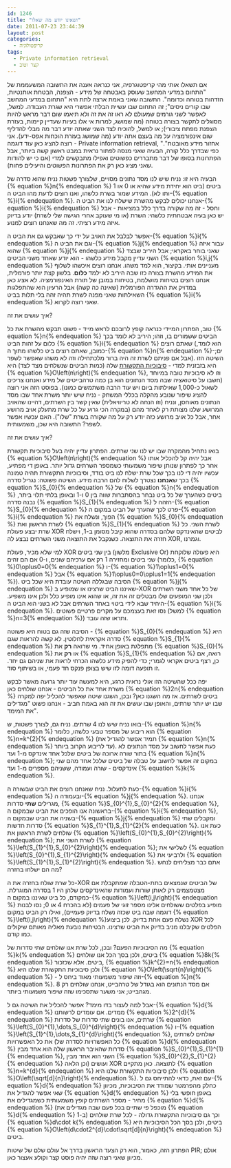 ```yaml
---
id: 1246
title: "ושאינו יודע מה שאלו"
date: 2011-07-23 23:44:39
layout: post
categories: 
  - קריפטולוגיה
tags: 
  - Private information retrieval
  - קצר וטוב
---
```

אם תשאלו אותי מהי קריפטוגרפיה, אני כנראה אענה את התשובה המשעממת של "התחום במדעי המחשב שעוסק באבטחה של מידע - הצפנה, הבטחת אותנטיות, הזדהות בטוחה וכדומה". התשובה שאני באמת ארצה לתת היא "התחום במדעי המחשב שבו קורים ניסים"; זה התחום שבו עשיית הבלתי אפשרי היא שגרת העבודה. למשל, לאפשר לשני גורמים שמעולם לא ראו זה את זה ולא תיאמו שום דבר מראש להיות מסוגלים לתקשר בצורה בטוחה (מה שמושג, למרות אי אלו בעיות שעדיין קיימות, בעזרת הצפנת מפתח ציבורי); או למשל, להוכיח לצד השני שאתה יודע דבר מה מבלי להדליף שום אינפורמציה על מה בעצם אתה יודע (מה שמושג בעזרת הוכחות אפס-ידע). אני רוצה להציג כאן עוד דוגמה - Private information retrieval, "אחזור מידע מאובטח". כפי שבדרך כלל קורה, הבעיה שאני מנסה לפתור נראית במבט ראשון קשה ביותר, אבל הפתרונות בסופו של דבר מתבררים כפשוטים ואפילו מתבקשים למדי (אם כי יש להודות שאני מציג כאן רק את הפתרונות הפשוטים והיעילים פחות).

הבעיה היא זו: נניח שיש לנו מסד נתונים מסויים, שלצורך פשטות נניח שהוא סדרה של {% equation %}n{% endequation %} ביטים (ביט הוא יחידת מידע שהיא או 0 או 1 ותו לא). המידע שמור בשרת כלשהו, ואנו רוצים לדעת מהו הביט ה-{% equation %}i{% endequation %}. אנחנו יכולים לבקש מהשרת שישלח לנו את הביט ה-{% equation %}i{% endequation %} וחסל - זה מה שקורה בדרך כלל במציאות - אבל יש כאן בעיה אבטחתית כלשהי: השרת (או מי שעוקב אחרי הגישה שלי לשרת) יודע בדיוק איזה מידע רציתי. זה מה שאנחנו רוצים למנוע.

אפשר לבלבל את האויב על ידי כך שאבקש גם את הביט ה-{% equation %}i{% endequation %} וגם את הביט ה-{% equation %}j{% endequation %} עבור איזה שהוא {% equation %}j{% endequation %} שאני בוחר באקראי; אבל היריב שבצד השני עדיין מקבל מידע כלשהו - הוא יודע שאחד משני הביטים {% equation %}i,j{% endequation %} מעניינים אותי. בקיצור, הוא למד משהו. אנחנו רוצים איכשהו לשלוף את המידע מהשרת בצורה כזו שבה היריב לא ילמד <strong>כלום</strong>. בלשון קצת יותר פורמלית, אנחנו רוצים בטיחות מושלמת, בטיחות במובן של תורת האינפורמציה. לא אציג כאן במדויק את ההגדרה הפורמלית (שאינה כה קשה) אבל הרעיון הוא שהתפלגות השאילתות שאני מפנה לשרת תהיה זהה בלי תלות בביט {% equation %}i{% endequation %} שאני רוצה לקרוא.

איך עושים את זה?

טוב, הפתרון המיידי כנראה קופץ לרובכם לראש מייד - פשוט תבקש מהשרת את כל {% equation %}n{% endequation %} הביטים ששמורים בו, וזהו; היריב לא לומד בכך כלום על זהות הביט {% equation %}i{% endequation %} שאתם רוצים (הוא לומד, כמובן, שאתם רוצים ביט כלשהו מתוך ה-{% equation %}n{% endequation %}-ים; אבל אם פניתם לשרת זה היה ברור מלכתחילה וזה לא משהו שאפשר לשפר). השיטה הזו היא בזבזנית למדי - <a href="http://www.gadial.net/2011/03/01/communication_complexity/">סיבוכיות התקשורת</a> שלה (כמות הביטים שנשלחים מצד לצד) היא {% equation %}O\left(n\right){% endequation %}, וזו לא סיבוכיות טובה במיוחד (חשבו על סיטואציה שבה מסד הנתונים הוא בן כמה טרהבייטים של מידע ואנחנו צריכים לשאול כ-1,000 שאילתות ביום ויש עוד הרבה משתמשים כמונו). בפוסט הזה אני רוצה להציג שיפור שנובע מהקלה בכללי המשחק - נניח שיש יותר משרת אחד שבו מסד הנתונים מאוחסן, ונניח (וזו הנחה לא טריוויאלית) שאין קשר בין השרתים, דהיינו שהאויב המרושע שלנו מצותת רק לאחד מהם (במקרה הכי גרוע על כל שרת מתעלק אויב מרושע אחר, אבל כל אויב מרושע כזה יודע רק על מה שקורה בשרת "שלו"). האם עכשיו אפשר לשפר? התשובה היא שכן, משמעותית.

איך עושים את זה?

בואו נתחיל מהמקרה שבו יש לנו שני שרתים. הפתרון עדיין יהיה בעל סיבוכיות תקשורת {% equation %}O\left(n\right){% endequation %} אבל יהיה קל להכליל אותו אחר כך לפתרון שנותן שיפור משמעותי כשמספר השרתים גדול יותר. באופן די מפתיע, עכשיו יהיה די לנו בכך שכל שרת ישלח לנו ביט בודד, וסיבוכיות התקשורת תהיה טמונה בכך ש<strong>אנחנו</strong> נצטרך לשלוח להם הרבה מידע. השיטה פשוטה: נגריל סדרה {% equation %}S_{0}{% endequation %} של {% equation %}n{% endequation %} ביטים כשהערך של כל ביט נבחר בהסתברות שווה בין 0 ו-1 ובאופן בלתי תלוי ביתר, נבנה סדרה {% equation %}S_{1}{% endequation %} הזהה ל-{% equation %}S_{0}{% endequation %} פרט לכך שהערך של הביט במקום ה-{% equation %}i{% endequation %} הפוך, ונשלח את {% equation %}S_{0}{% endequation %} לשרת הראשון ואת {% equation %}S_{1}{% endequation %} לשרת השני. כל שרת יבצע פעולת XOR לביטים שהאינדקס שלהם בסדרה שהוא קיבל מסומן ב-1, וישלח חזרה את התוצאה. כשנקבל את התוצאה משני השרתים נבצע לה XOR, וגמרנו.

למי שלא מכיר, פעולת XOR בין שני ביטים (מלשון Exclusive Or) היא פעולה שלוקחת שני ביטים ומחזירה 1 רק אם ערכיהם שונים, ו-0 אם הם זהים (כלומר, {% equation %}0\oplus0=0{% endequation %} ו-{% equation %}1\oplus1=0{% endequation %} אבל {% equation %}1\oplus0=0\oplus1=1{% endequation %}). הסיבה שבגללה השיטה עובדת היא שכל ביט {% equation %}j{% endequation %} שאיננו הביט שרצינו או שמופיע ב-XOR של כל אחד משני השרתים ולכן שני המופעים שלו מבטלים זה את זה, או שהוא אינו מופיע כלל ולכן אינו משפיע. היחיד שבא לידי ביטוי באחד השרתים אבל לא בשני הוא הביט ה-{% equation %}i{% endequation %}. נסו זאת בעצמכם על מקרים פרטיים פשוטים (למשל {% equation %}n=3{% endequation %}) ותראו שזה עובד.

הסיבה שזה גם בטוח היא פשוטה - {% equation %}S_{0}{% endequation %} היא סדרה אקראית לחלוטין. לא קשה להראות שגם {% equation %}S_{1}{% endequation %} מתפלגת באופן אחיד. מי שרואה <strong>רק</strong> את {% equation %}S_{0}{% endequation %} או <strong>רק</strong> את {% equation %}S_{1}{% endequation %} רואה, אם כן, רצף ביטים אקראי לגמרי; כדי להפיק מידע כלשהו הכרחי לראות את שניהם גם יחד. זו תופעה דומה לזו שיש בצופן פנקס חד פעמי, או בשיתוף סוד.

יפה ככל שהשיטה הזו אולי נראית כרגע, היא למעשה עוד יותר גרועה מאשר לבקש משרת אחד את כל הביטים - אנחנו שולחים כאן {% equation %}2n{% endequation %} ביטים לשרתים. אז מה השגנו כאן? ובכן, השגנו שיטה שאפשר להכליל יפה למקרה שבו יש יותר שרתים, והאופן שבו עושים את זה הוא באמת חביב - אנחנו פשוט "מגדילים את המימד".

בואו נניח שיש לנו 4 שרתים. נניח גם, לצורך פשטות, ש-{% equation %}n{% endequation %} הוא ריבוע של מספר טבעי כלשהו, כלומר {% equation %}n=k^{2}{% endequation %} (תמיד אפשר להגדיל את {% equation %}n{% endequation %} עד לריבוע הקרוב ביותר). כעת אפשר לחשוב על מסד הנתונים לא בתור שורה ארוכה של ביטים שלכל אחד אינדקס מ-1 ועד {% equation %}n{% endequation %}; במקום זה אפשר לחשוב על טבלה של ביטים שלכל אחד מהם שני אינדקסים - שורה ועמודה, ששניהם מספרים מ-1 ועד {% equation %}k{% endequation %}.

כעת לתעלול. נניח שאנחנו רוצים את הביט שבשורה ה-{% equation %}i{% endequation %} ובעמודה ה-{% equation %}j{% endequation %}. אנחנו מגרילים <strong>שתי</strong> סדרות, {% equation %}S_{0}^{1},S_{0}^{2}{% endequation %}, בראשונה אנו הופכים את הביט שבמקום ה-{% equation %}i{% endequation %}, בשניה את הביט שבמקום ה-{% equation %}j{% endequation %} ומקבלים שתי סדרות חדשות {% equation %}S_{1}^{1},S_{1}^{2}{% endequation %}. כעת אנו שולחים לשרת הראשון את {% equation %}\left(S_{0}^{1},S_{0}^{2}\right){% endequation %}; לשרת השני את {% equation %}\left(S_{1}^{1},S_{0}^{2}\right){% endequation %}; לשלישי את {% equation %}\left(S_{0}^{1},S_{1}^{2}\right){% endequation %} ולרביעי את {% equation %}\left(S_{1}^{1},S_{1}^{2}\right){% endequation %}. אתם כבר מצליחים לנחש מה הם ישלחו בחזרה?

כל שרת שולח בחזרה את ה-XOR של הביטים שנמצאים בתת-הטבלה שמתקבלת אם מצטמצמים רק לאותן שורות ועמודות שהאינדקסים שלהן היו 1 בסדרה המוגרלת. כמקודם, כל ביט שאיננו במקום ה-{% equation %}\left(i,j\right){% endequation %} מופיע בפלטים ששולחים אלינו מספר זוגי של פעמים (לא בהכרח 4 או 0; נסו לבנות דוגמה שבה ביט שכזה נשלח בדיוק פעמיים), ואילו רק הביט במקום {% equation %}\left(i,j\right){% endequation %}נשלח פעם אחת בדיוק. לכן ביצוע XOR לכל הפלטים שקיבלנו מניב בדיוק את הביט שרצינו. הבטיחות נובעת מאליה מאותם שיקולים כמו קודם.

מה הסיבוכיות הפעם? ובכן, לכל שרת אנו שולחים שתי סדרות של {% equation %}k{% endequation %} ביטים, ולכן בסך הכל אנו שולחים {% equation %}8k{% endequation %} ביטים. אלא שכזכור, {% equation %}k^{2}=n{% endequation %} ולכן סיבוכיות התקשורת שלנו היא {% equation %}O\left(\sqrt{n}\right){% endequation %} - וזה שיפור משמעותי מאוד ביחס ל-{% equation %}n{% endequation %}. אם מסד הנתונים הוא בגודל של טרהבייט, אנחנו שולחים רק 8 מגהבייט; אני משער שתסכימו שזה שיפור משמעותי ביותר.

אבל למה לעצור בדו מימד? אפשר להכליל את השיטה גם ל-{% equation %}d{% endequation %} ממדים. אם עומדים לרשותנו {% equation %}2^{d}{% endequation %} שרתים, אנו בונים שתי סדרות של סדרות {% equation %}\left(S_{0}^{1},\dots,S_{0}^{d}\right){% endequation %} ו-{% equation %}\left(S_{1}^{1},\dots,S_{1}^{d}\right){% endequation %}, שולחים לשרתים את כל האפשרויות (כל האפשרויות לסדרה של {% equation %}d{% endequation %} סדרות שהאיבר הראשון שלה הוא אחד מבין {% equation %}S_{0}^{1},S_{1}^{1}{% endequation %}, השני הוא אחד מבין {% equation %}S_{0}^{2},S_{1}^{2}{% endequation %} וכן הלאה) ועושים XOR לתוצאה. כאן מתקיים {% equation %}n=k^{d}{% endequation %} ולכן סיבוכיות התקשורת שלנו היא {% equation %}O\left(\sqrt[d]{n}\right){% endequation %}. עם זאת, כדאי להתייחס גם ל-{% equation %}d{% endequation %} כחלק מהפרמטר שמודד את הסיבוכיות, מכיוון שאי אפשר להגדיל את {% equation %}d{% endequation %} באופן חופשי בלי מחיר - מספר השרתים קופץ משמעותית כשמגדילים את {% equation %}d{% endequation %} (מוכפל פי שתיים בכל פעם שבה מגדילים את {% equation %}d{% endequation %} ב-1) וכך גם סיבוכיות התקשורת גדולה - לכל שרת שולחים {% equation %}d\cdot k{% endequation %} ביטים, ולכן בסך הכל הסיבוכיות היא {% equation %}O\left(d\cdot2^{d}\cdot\sqrt[d]{n}\right){% endequation %} ביטים.

הפתרון הזה, כאמור, הוא רק הצעד הראשון בדרך אל עולם שלם של שיטות PIR; אולם מכיוון שאני רוצה שזה יהיה פוסט קצר וקולע אעצור כאן.
